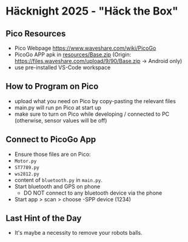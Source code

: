 # Häcknight 2025 - "Häck the Box"

## Pico Resources

- Pico Webpage https://www.waveshare.com/wiki/PicoGo
- PicoGo APP apk in [resources/Base.zip](resources/Base.zip) (Origin: https://files.waveshare.com/upload/9/90/Base.zip
-> Android only)
- use pre-installed VS-Code workspace

## How to Program on Pico

- upload what you need on Pico by copy-pasting the relevant files
- main.py will run pn Pico at start up
- make sure to turn on Pico while developing / connected to PC (otherwise, sensor values will be off)

## Connect to PicoGo App

- Ensure those files are on Pico:
- `Motor.py`
- `ST7789.py`
- `ws2812.py`
- content of `bluetooth.py` in `main.py`.
- Start bluetooth and GPS on phone
  - DO NOT connect to any bluetooth device via the phone
- Start app > scan > choose -SPP device (1234)

## Last Hint of the Day

- It's maybe a necessity to remove your robots balls.
